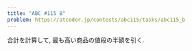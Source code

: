 ```yaml
---
title: "ABC #115 B"
problem: https://atcoder.jp/contests/abc115/tasks/abc115_b
---
```

合計を計算して, 最も高い商品の値段の半額を引く.

